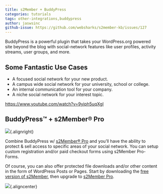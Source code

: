 ```yaml
---
title: s2Member + BuddyPress
categories: tutorials
tags: other-integrations,buddypress
author: jaswsinc
github-issue: https://github.com/websharks/s2member-kb/issues/127
---
```


BuddyPress is a powerful plugin that takes your WordPress.org powered site beyond the blog with social-network features like user profiles, activity streams, user groups, and more.

## Some Fantastic Use Cases

-   A focused social network for your new product.
-   A campus wide social network for your university, school or college.
-   An internal communication tool for your company.
-   A niche social network for your interest topic.

https://www.youtube.com/watch?v=9yiph5uqXgI

## BuddyPress™ + s2Member® Pro

![](http://cdn.websharks-inc.com/s2member/uploads/2013/08/bulb.png){.alignright}

Combine BuddyPress w/ [s2Member® Pro](http://www.s2member.com/pro/) and you’ll have the ability to protect & sell access to specific areas of your social network. You can setup custom registration and/or paid checkout forms using s2Member Pro-Forms. 

Of course, you can also offer protected file downloads and/or other content in the form of WordPress Posts or Pages. Start by downloading the [free version of s2Member](http://s2member.com/framework/), then upgrade to [s2Member Pro](http://s2member.com/pro/).

![](http://cdn.websharks-inc.com/s2member/uploads/2013/08/bp-s2pro.jpg){.aligncenter}
